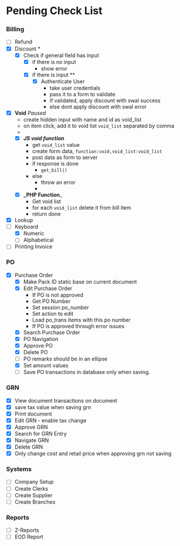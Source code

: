 # Pending Check List

### Billing
- [ ] Refund
- [x] Discount *
    - [x] Check if general field has input
      - [x] if there is no input
          - show error
      - [x] if there is input **
        - [x] Authenticate User
            - take user credentials
            - pass it to a form to validate
            - if validated, apply discount with swal success
            - else dont apply discount with swal error
- [x] **Void** _Paused_
    - create hidden input with name and id as void_list
    - on item click, add it to void list `void_list` separated by comma
    - 
    - [x] **_JS void function_**
      - get `void_list` value
      - create form data, `function:void,void_list:void_list`
      - post data as form to server
      - if response is done
        - `get_bill()`
      - else
        - throw an error
        - 
    - [x] **_PHP Function**_    
      - Get void list
      - for each `void_list` delete it from bill item
      - return done


- [x] Lookup
- [ ] Keyboard
    - [x] Numeric
    - [ ] Alphabetical
- [ ] Printing Invoice

### PO
- [x] Purchase Order
    - [x] Make Pack ID static base on current document
    - [x] Edit Purchase Order
         - If PO is not approved
         - Get PO Number
         - Set session po_number
         - Set action to edit
         - Load po_trans items with this po number
         - If PO is approved through error issues
    - [x] Search Purchase Order
    - [x] PO Navigation
    - [x] Approve PO
    - [x] Delete PO
    - [ ] PO remarks should be in an ellipse
    - [x] Set amount values
    - [ ] Save PO transactions in database only when saving.

### GRN
- [x] View document transactions on document
- [x] save tax value when saving grn
- [x] Print document
- [x] Edit GRN - enable tax change 
- [x] Approve GRN
- [X] Search for GRN Entry
- [X] Navigate GRN
- [x] Delete GRN
- [x] Only change cost and retail price when approving grn not saving

### Systems
- [ ] Company Setup
- [ ] Create Clerks
- [ ] Create Supplier
- [ ] Create Branches

### Reports
- [ ] Z-Reports
- [ ] EOD Report